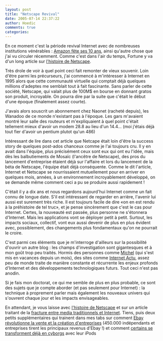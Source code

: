 ```yaml
---
layout: post
title: "Netscape Revival"
date: 2005-07-14 22:37:22
author: Hoedic
comments: true
categories: 
---
```



En ce moment c'est la période revival Internet avec de nombreuses institutions vénérables : [Amazon fête ses 10 ans](http://www.amazon.com/exec/obidos/tg/browse/-/14103201/ref%3Dann%5Fgw%5Fann/002-2019567-5470419), ainsi qu'autre chose que j'ai vu circuler récemment. Comme c'est dans l'air du temps, Fortune y va d'un long article sur [l'histoire de Netscape](http://www.fortune.com/fortune/technology/articles/0,15114,1081456-1,00.html).

Très drole de voir à quel point ceci fait remonter de vieux souvenir. Loin d'être parmi les précurseurs, j'ai commencé à m'intéresser à Internet en 1995 alors que cette communauté virtuelle qui comptait déjà quelques millions d'adeptes me semblait tout à fait fascinante. Sans parler de cette société, Netscape, qui valait plus de 100M$ en bourse en donnant gratos son produit, incroyable. On pourra dire par la suite que c'était le début d'une époque (finalement assez courte).

J'avais alors souscrit un abonnement chez Naonet (racheté depuis), les Wanadoo de ce monde n'existant pas à l'époque. Les gars m'avaient montré leur salle des routeurs et m'expliquaient à quel point c'était tellement mieux d'avoir un modem 28.8 au lieu d'un 14.4... (moi j'étais déjà tout fier d'avoir un pentium plutot qu'un 486)

Intéressant de lire dans cet article que Netcape était loin d'être la success story de quelques post-ados chanceux comme je l'ai toujours cru. Il y en avait dans l'équipe, plus précisément ceux sont eux qui ont eu l'idée, mais dès les balbutiements de Mosaïc (l'ancêtre de Netscape), des pros du lancement d'entreprise étaient déjà sur l'affaire et lors du lancement de la béta de Netscape, l'équipe était déjà conséquente. Comme le dit l'article, Internet et Netscape se nourrissaient mutuellement pour en arriver en quelques mois, années, à un environnement incroyablement développé, on se demande même comment ceci a pu se produire aussi rapidement !

C'était il y a dix ans et nous regardons aujourd'hui Internet comme un fait connu de longue date. S'il est intéressant de regarder en arrière, l'avenir lui aussi est surement très riche. Il est toujours facile de dire «on en est rendu à la préhistoire de tel truc», et je pense sincèrement que c'est le cas pour Internet. Certes, la nouveauté est passée, plus personne ne s'étonnera d'Internet. Mais les applications vont se déployer petit à petit. Surtout, les impacts sociaux, collectif, vont eux aussi devenir de plus en plus évident avec, possiblement, des changements plus fondamentaux qu'on ne pourrait le croire.

C'est parmi ces éléments que je m'interroge d'ailleurs sur la possibilité d'ouvrir un autre blog : les champs d'investigation sont gigantesques et à mon goût trop peu traités. Hormis des personnes comme [Michel](http://micheldumais.com/) (qui s'est mis en vacances depuis un mois), des sites comme [Internet Actu](http://www.internetactu.net/), assez peu de monde traite de manière constante et récurrente les enjeux profonds d'Internet et des développements technologiques futurs. Tout ceci n'est pas anodin.

Si je fais mon doctorat, ce qui me semble de plus en plus probable, ce sont des sujets que je compte aborder (et pas seulement pour Internet) : la technique à proprement parler mais également les nouveaux univers qui s'ouvrent chaque jour et les impacts envisageables.

En attendant, je vous laisse avec [l'histoire de Netscape](http://www.fortune.com/fortune/technology/articles/0,15114,1081456-1,00.html) et sur un article traitant de la [fracture entre media traditionnels et Internet](http://www.internetactu.net/index.php?p=6070). Tiens, puis deux petits supplémentaires qui trainent dans mes tabs sur comment [Ebay révolutionne la vente et la création d'entreprises](http://www.lemonde.fr/web/article/0,1-0@2-3234,36-669142,0.html) (450.000 indépendants et entreprises tirent les principaux revenus d'Ebay !) et comment [certains se transforment déjà en cyborgs](http://www.cyberpresse.ca/technosciences/article/article_complet.php?path=/technosciences/article/06/1,5296,0,072005,1092979.php) avec leur iPods